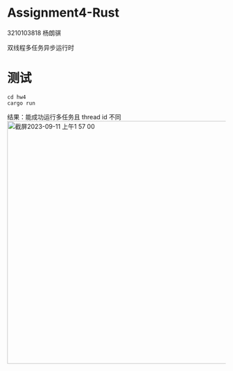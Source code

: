# Assignment4-Rust
3210103818 杨朗骐  

双线程多任务异步运行时
# 测试  
```
cd hw4
cargo run
```
结果：能成功运行多任务且 thread id 不同  
<img width="560" alt="截屏2023-09-11 上午1 57 00" src="https://github.com/westoutlegenddog/Assignment4-Rust/assets/103580732/c7a0e647-a83b-4505-8a34-c1127e6c5c6f">

